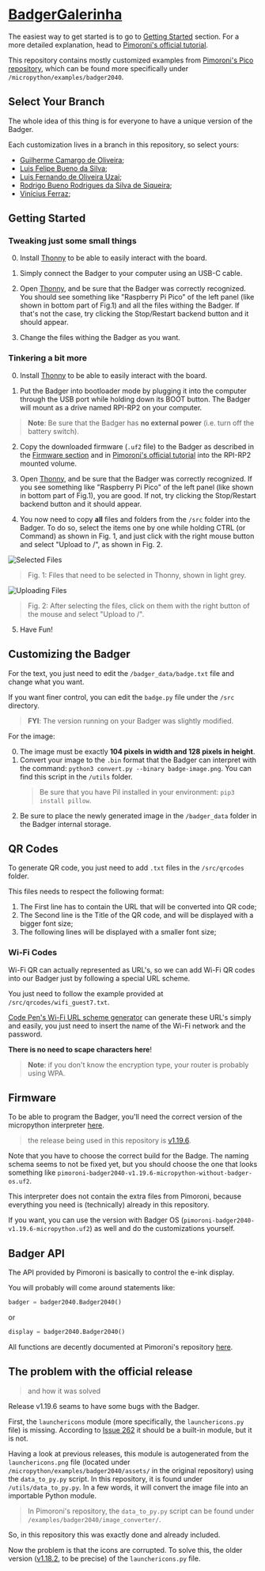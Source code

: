 # [BadgerGalerinha](https://github.com/danilown/BadgerGalerinha)

The easiest way to get started is to go to [Getting Started](#getting-started) section. For a more detailed explanation, head to [Pimoroni's official tutorial](https://learn.pimoroni.com/article/getting-started-with-badger-2040).

This repository contains mostly customized examples from [Pimoroni's Pico repository](https://github.com/pimoroni/pimoroni-pico), which can be found more specifically under `/micropython/examples/badger2040`.

## Select Your Branch

The whole idea of this thing is for everyone to have a unique version of the Badger.

Each customization lives in a branch in this repository, so select yours:

- [Guilherme Camargo de Oliveira](https://github.com/danilown/BadgerGalerinha/tree/gui);
- [Luis Felipe Bueno da Silva](https://github.com/danilown/BadgerGalerinha/tree/luisin);
- [Luis Fernando de Oliveira Uzai](https://github.com/danilown/BadgerGalerinha/tree/uzai);
- [Rodrigo Bueno Rodrigues da Silva de Siqueira](https://github.com/danilown/BadgerGalerinha/tree/diga1);
- [Vinícius Ferraz](https://github.com/danilown/BadgerGalerinha/tree/vini);

## Getting Started

### Tweaking just some small things

0. Install [Thonny](https://thonny.org/) to be able to easily interact with the board.

1. Simply connect the Badger to your computer using an USB-C cable.

2. Open [Thonny](https://thonny.org/), and be sure that the Badger was correctly recognized. You should see something like "Raspberry Pi Pico" of the left panel (like shown in bottom part of Fig.1) and all the files withing the Badger. If that's not the case, try clicking the Stop/Restart backend button and it should appear.

3. Change the files withing the Badger as you want.

### Tinkering a bit more

0. Install [Thonny](https://thonny.org/) to be able to easily interact with the board.

1. Put the Badger into bootloader mode by plugging it into the computer through the USB port while holding down its BOOT button. The Badger will mount as a drive named RPI-RP2 on your computer.

> **Note**: Be sure that the Badger has **no external power** (i.e. turn off the battery switch).

2. Copy the downloaded firmware (`.uf2` file) to the Badger as described in the [Firmware section](#firmware) and in [Pimoroni's official tutorial](https://learn.pimoroni.com/article/getting-started-with-badger-2040) into the RPI-RP2 mounted volume.

3. Open [Thonny](https://thonny.org/), and be sure that the Badger was correctly recognized. If you see something like "Raspberry Pi Pico" of the left panel (like shown in bottom part of Fig.1), you are good. If not, try clicking the Stop/Restart backend button and it should appear.

4. You now need to copy **all** files and folders from the `/src` folder into the Badger. To do so, select the items one by one while holding CTRL (or Command) as shown in Fig. 1, and just click with the right mouse button and select "Upload to /", as shown in Fig. 2.

![Selected Files](assets/selected_files.png)
> Fig. 1: Files that need to be selected in Thonny, shown in light grey.

![Uploading Files](assets/uploading_files.png)
> Fig. 2: After selecting the files, click on them with the right button of the mouse and select "Upload to /".

5. Have Fun!

## Customizing the Badger

For the text, you just need to edit the `/badger_data/badge.txt` file and change what you want.

If you want finer control, you can edit the `badge.py` file under the `/src` directory.

> **FYI**: The version running on your Badger was slightly modified.

For the image:

0. The image must be exactly **104 pixels in width and 128 pixels in height**.
1. Convert your image to the `.bin` format that the Badger can interpret with the command: `python3 convert.py --binary badge-image.png`. You can find this script in the `/utils` folder.
   > Be sure that you have Pil installed in your environment: `pip3 install pillow`.
2. Be sure to place the newly generated image in the `/badger_data` folder in the Badger internal storage.

## QR Codes

To generate QR code, you just need to add `.txt` files in the `/src/qrcodes` folder.

This files needs to respect the following format:

1. The First line has to contain the URL that will be converted into QR code;
2. The Second line is the Title of the QR code, and will be displayed with a bigger font size;
3. The following lines will be displayed with a smaller font size;

### Wi-Fi Codes

Wi-Fi QR can actually represented as URL's, so we can add Wi-Fi QR codes into our Badger just by following a special URL scheme.

You just need to follow the example provided at `/src/qrcodes/wifi_guest7.txt`.

[Code Pen's Wi-Fi URL scheme generator](https://codepen.io/04/pen/eLWWNd) can generate these URL's simply and easily, you just need to insert the name of the Wi-Fi network and the password.

**There is no need to scape characters here**!

> **Note**: if you don't know the encryption type, your router is probably using WPA.

## Firmware

To be able to program the Badger, you'll need the correct version of the micropython interpreter [here](https://github.com/pimoroni/pimoroni-pico/releases).

> the release being used in this repository is [v1.19.6](https://github.com/pimoroni/pimoroni-pico/releases/tag/v1.19.6).

Note that you have to choose the correct build for the Badge. The naming schema seems to not be fixed yet, but you should choose the one that looks something like `pimoroni-badger2040-v1.19.6-micropython-without-badger-os.uf2`.

This interpreter does not contain the extra files from Pimoroni, because everything you need is (technically) already in this repository.

If you want, you can use the version with Badger OS (`pimoroni-badger2040-v1.19.6-micropython.uf2`) as well and do the customizations yourself.

## Badger API

The API provided by Pimoroni is basically to control the e-ink display.

You will probably will come around statements like:

```python
badger = badger2040.Badger2040()
```

or

```python
display = badger2040.Badger2040()
```

All functions are decently documented at Pimoroni's repository [here](https://github.com/pimoroni/pimoroni-pico/tree/main/micropython/modules/badger2040).

## The problem with the official release

> and how it was solved

Release v1.19.6 seams to have some bugs with the Badger.

First, the `launchericons` module (more specifically, the `launchericons.py` file) is missing. According to [Issue 262](https://github.com/pimoroni/pimoroni-pico/issues/262) it should be a built-in module, but it is not.

Having a look at previous releases, this module is autogenerated from the `launchericons.png` file (located under `/micropython/examples/badger2040/assets/` in the original repository) using the `data_to_py.py` script. In this repository, it is found under `/utils/data_to_py.py`. In a few words, it will convert the image file into an importable Python module.

> In Pimoroni's repository, the `data_to_py.py` script can be found under `/examples/badger2040/image_converter/`.

So, in this repository this was exactly done and already included.

Now the problem is that the icons are corrupted. To solve this, the older version ([v1.18.2](https://github.com/pimoroni/pimoroni-pico/releases/tag/1.18.2), to be precise) of the `launchericons.py` file.

